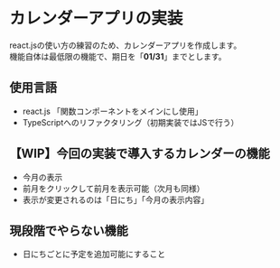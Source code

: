 # カレンダーアプリの実装
react.jsの使い方の練習のため、カレンダーアプリを作成します。  
機能自体は最低限の機能で、期日を「**01/31**」までとします。

## 使用言語
- react.js 「関数コンポーネントをメインにし使用」
- TypeScriptへのリファクタリング（初期実装ではJSで行う）

 ## 【WIP】今回の実装で導入するカレンダーの機能
- 今月の表示
- 前月をクリックして前月を表示可能（次月も同様）
- 表示が変更されるのは「日にち」「今月の表示内容」

## 現段階でやらない機能
- 日にちごとに予定を追加可能にすること